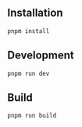 ## Installation

```
pnpm install
```

## Development

```
pnpm run dev
```

## Build

```
pnpm run build
```

